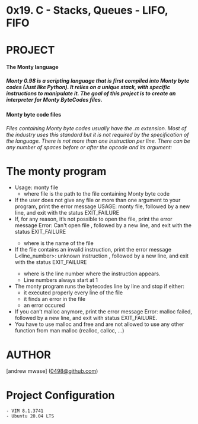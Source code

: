 # 0x19. C - Stacks, Queues - LIFO, FIFO
# PROJECT
#### The Monty language
##### Monty 0.98 is a scripting language that is first compiled into Monty byte codes (Just like Python). It relies on a unique stack, with specific instructions to manipulate it. The goal of this project is to create an interpreter for Monty ByteCodes files.

#### Monty byte code files
###### Files containing Monty byte codes usually have the .m extension. Most of the industry uses this standard but it is not required by the specification of the language. There is not more than one instruction per line. There can be any number of spaces before or after the opcode and its argument:
# The monty program
  * Usage: monty file
       - where file is the path to the file containing Monty byte code
  * If the user does not give any file or more than one argument to your program, print the  error message USAGE: monty file, followed by a new line, and exit with the status EXIT_FAILURE
  * If, for any reason, it’s not possible to open the file, print the error message Error: Can't open file <file>, followed by a new line, and exit with the status EXIT_FAILURE
       - where <file> is the name of the file
  * If the file contains an invalid instruction, print the error message L<line_number>: unknown instruction <opcode>, followed by a new line, and exit with the status EXIT_FAILURE
       - where is the line number where the instruction appears.
       - Line numbers always start at 1
  * The monty program runs the bytecodes line by line and stop if either:
       - it executed properly every line of the file
       - it finds an error in the file
       - an error occured
  * If you can’t malloc anymore, print the error message Error: malloc failed, followed by a new line, and exit with status EXIT_FAILURE.
  * You have to use malloc and free and are not allowed to use any other function from man malloc (realloc, calloc, …)
# AUTHOR
 [andrew mwase]
(0498@github.com)
# Project Configuration
    - VIM 8.1.3741    
    - Ubuntu 20.04 LTS
